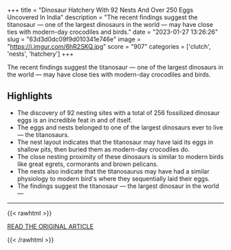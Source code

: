 +++
title = "Dinosaur Hatchery With 92 Nests And Over 250 Eggs Uncovered In India"
description = "The recent findings suggest the titanosaur — one of the largest dinosaurs in the world — may have close ties with modern-day crocodiles and birds."
date = "2023-01-27 13:26:26"
slug = "63d3d0dc09f9d010341e746e"
image = "https://i.imgur.com/6hR2SKQ.jpg"
score = "907"
categories = ['clutch', 'nests', 'hatchery']
+++

The recent findings suggest the titanosaur — one of the largest dinosaurs in the world — may have close ties with modern-day crocodiles and birds.

## Highlights

- The discovery of 92 nesting sites with a total of 256 fossilized dinosaur eggs is an incredible feat in and of itself.
- The eggs and nests belonged to one of the largest dinosaurs ever to live — the titanosaurs.
- The nest layout indicates that the titanosaur may have laid its eggs in shallow pits, then buried them as modern-day crocodiles do.
- The close nesting proximity of these dinosaurs is similar to modern birds like great egrets, cormorants and brown pelicans.
- The nests also indicate that the titanosaurus may have had a similar physiology to modern bird's where they sequentially laid their eggs.
- The findings suggest the titanosaur — the largest dinosaur in the world —

---

{{< rawhtml >}}
  <p class="article-category">
    <a target="_blank" href="https://www.discovermagazine.com/planet-earth/dinosaur-hatchery-with-92-nests-and-over-250-eggs-uncovered-in-india">READ THE ORIGINAL ARTICLE</a>
  </p>
{{< /rawhtml >}}

